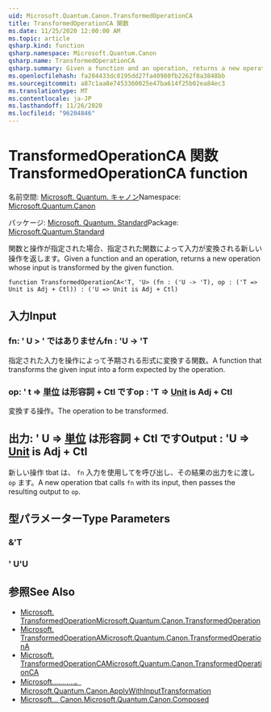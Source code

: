 ```yaml
---
uid: Microsoft.Quantum.Canon.TransformedOperationCA
title: TransformedOperationCA 関数
ms.date: 11/25/2020 12:00:00 AM
ms.topic: article
qsharp.kind: function
qsharp.namespace: Microsoft.Quantum.Canon
qsharp.name: TransformedOperationCA
qsharp.summary: Given a function and an operation, returns a new operation whose input is transformed by the given function.
ms.openlocfilehash: fa204433dc8195dd27fa40980fb2262f8a3848bb
ms.sourcegitcommit: a87c1aa8e7453360025e47ba614f25b02ea84ec3
ms.translationtype: MT
ms.contentlocale: ja-JP
ms.lasthandoff: 11/26/2020
ms.locfileid: "96204846"
---
```

# <a name="transformedoperationca-function"></a><span data-ttu-id="e93c6-102">TransformedOperationCA 関数</span><span class="sxs-lookup"><span data-stu-id="e93c6-102">TransformedOperationCA function</span></span>

<span data-ttu-id="e93c6-103">名前空間: [Microsoft. Quantum. キャノン](xref:Microsoft.Quantum.Canon)</span><span class="sxs-lookup"><span data-stu-id="e93c6-103">Namespace: [Microsoft.Quantum.Canon](xref:Microsoft.Quantum.Canon)</span></span>

<span data-ttu-id="e93c6-104">パッケージ: [Microsoft. Quantum. Standard](https://nuget.org/packages/Microsoft.Quantum.Standard)</span><span class="sxs-lookup"><span data-stu-id="e93c6-104">Package: [Microsoft.Quantum.Standard](https://nuget.org/packages/Microsoft.Quantum.Standard)</span></span>


<span data-ttu-id="e93c6-105">関数と操作が指定された場合、指定された関数によって入力が変換される新しい操作を返します。</span><span class="sxs-lookup"><span data-stu-id="e93c6-105">Given a function and an operation, returns a new operation whose input is transformed by the given function.</span></span>

```qsharp
function TransformedOperationCA<'T, 'U> (fn : ('U -> 'T), op : ('T => Unit is Adj + Ctl)) : ('U => Unit is Adj + Ctl)
```


## <a name="input"></a><span data-ttu-id="e93c6-106">入力</span><span class="sxs-lookup"><span data-stu-id="e93c6-106">Input</span></span>

### <a name="fn--u---t"></a><span data-ttu-id="e93c6-107">fn: ' U > ' ではありません</span><span class="sxs-lookup"><span data-stu-id="e93c6-107">fn : 'U -> 'T</span></span>

<span data-ttu-id="e93c6-108">指定された入力を操作によって予期される形式に変換する関数。</span><span class="sxs-lookup"><span data-stu-id="e93c6-108">A function that transforms the given input into a form expected by the operation.</span></span>


### <a name="op--t--unit--is-adj--ctl"></a><span data-ttu-id="e93c6-109">op: ' t => [単位](xref:microsoft.quantum.lang-ref.unit)  は形容詞 + Ctl です</span><span class="sxs-lookup"><span data-stu-id="e93c6-109">op : 'T => [Unit](xref:microsoft.quantum.lang-ref.unit)  is Adj + Ctl</span></span>

<span data-ttu-id="e93c6-110">変換する操作。</span><span class="sxs-lookup"><span data-stu-id="e93c6-110">The operation to be transformed.</span></span>



## <a name="output--u--unit--is-adj--ctl"></a><span data-ttu-id="e93c6-111">出力: ' U => [単位](xref:microsoft.quantum.lang-ref.unit)  は形容詞 + Ctl です</span><span class="sxs-lookup"><span data-stu-id="e93c6-111">Output : 'U => [Unit](xref:microsoft.quantum.lang-ref.unit)  is Adj + Ctl</span></span>

<span data-ttu-id="e93c6-112">新しい操作 tbat は、 `fn` 入力を使用してを呼び出し、その結果の出力をに渡し `op` ます。</span><span class="sxs-lookup"><span data-stu-id="e93c6-112">A new operation tbat calls `fn` with its input, then passes the resulting output to `op`.</span></span>

## <a name="type-parameters"></a><span data-ttu-id="e93c6-113">型パラメーター</span><span class="sxs-lookup"><span data-stu-id="e93c6-113">Type Parameters</span></span>

### <a name="t"></a><span data-ttu-id="e93c6-114">&</span><span class="sxs-lookup"><span data-stu-id="e93c6-114">'T</span></span>


### <a name="u"></a><span data-ttu-id="e93c6-115">' U</span><span class="sxs-lookup"><span data-stu-id="e93c6-115">'U</span></span>



## <a name="see-also"></a><span data-ttu-id="e93c6-116">参照</span><span class="sxs-lookup"><span data-stu-id="e93c6-116">See Also</span></span>

- [<span data-ttu-id="e93c6-117">Microsoft. TransformedOperation</span><span class="sxs-lookup"><span data-stu-id="e93c6-117">Microsoft.Quantum.Canon.TransformedOperation</span></span>](xref:Microsoft.Quantum.Canon.TransformedOperation)
- [<span data-ttu-id="e93c6-118">Microsoft. TransformedOperationA</span><span class="sxs-lookup"><span data-stu-id="e93c6-118">Microsoft.Quantum.Canon.TransformedOperationA</span></span>](xref:Microsoft.Quantum.Canon.TransformedOperationA)
- [<span data-ttu-id="e93c6-119">Microsoft. TransformedOperationCA</span><span class="sxs-lookup"><span data-stu-id="e93c6-119">Microsoft.Quantum.Canon.TransformedOperationCA</span></span>](xref:Microsoft.Quantum.Canon.TransformedOperationCA)
- [<span data-ttu-id="e93c6-120">Microsoft...........。</span><span class="sxs-lookup"><span data-stu-id="e93c6-120">Microsoft.Quantum.Canon.ApplyWithInputTransformation</span></span>](xref:Microsoft.Quantum.Canon.ApplyWithInputTransformation)
- [<span data-ttu-id="e93c6-121">Microsoft... Canon.</span><span class="sxs-lookup"><span data-stu-id="e93c6-121">Microsoft.Quantum.Canon.Composed</span></span>](xref:Microsoft.Quantum.Canon.Composed)